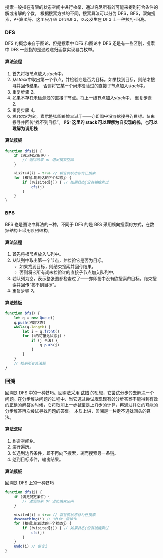 搜索一般指在有限的状态空间中进行枚举，通过穷尽所有的可能来找到符合条件的解或者解的个数。
根据搜索方式的不同，搜索算法可以分为 DFS，BFS，双向搜索，A\*算法等。这里只介绍 DFS/BFS，以及发生在 DFS 上一种技巧-回溯。

### DFS

DFS 的概念来自于图论，但是搜索中 DFS 和图论中 DFS 还是有一些区别，搜索中 DFS 一般指的是通过递归函数实现暴力枚举。

#### 算法流程

1. 首先将根节点放入*stack*中。
2. 从*stack*中取出第一个节点，并检验它是否为目标。如果找到目标，则结束搜寻并回传结果。
   否则将它某一个尚未检验过的直接子节点加入*stack*中。
3. 重复步骤 2。
4. 如果不存在未检测过的直接子节点。将上一级节点加入*stack*中。
   重复步骤 2。
5. 重复步骤 4。
6. 若*stack*为空，表示整张图都检查过了——亦即图中没有欲搜寻的目标。结束搜寻并回传“找不到目标”。
   **PS: 这里的 stack 可以理解为自实现的栈，也可以理解为调用栈**

#### 算法模板

```js
function dfs(i) {
	if (满足特定条件）{
		// 返回结果 or 退出搜索空间
	}

	visited[i] = true // 将当前状态标为已搜索
	for (根据i能到达的下个状态j) {
		if (!visited[j]) { // 如果状态j没有被搜索过
			dfs(j)
		}
	}
}
```

### BFS

BFS 也是图论中算法的一种，不同于 DFS 的是 BFS 采用横向搜索的方式，在数据结构上采用队列结构。

#### 算法流程

1. 首先将根节点放入队列中。
2. 从队列中取出第一个节点，并检验它是否为目标。
   - 如果找到目标，则结束搜索并回传结果。
   - 否则将它所有尚未检验过的直接子节点加入队列中。
3. 若队列为空，表示整张图都检查过了——亦即图中没有欲搜索的目标。结束搜索并回传“找不到目标”。
4. 重复步骤 2。

#### 算法模板

```js
function bfs() {
	let q = new Queue()
	q.push(初始状态)
	while(q.length) {
		let i = q.front()
		for (i的可抵达状态j) {
			if (j 合法) {
				q.push(j)
			}
		}
	}
	// 找到所有合法解
}
```

### 回溯

回溯是 DFS 中的一种技巧。回溯法采用 [试错](https://zh.wikipedia.org/wiki/%E8%AF%95%E9%94%99) 的思想，它尝试分步的去解决一个问题。在分步解决问题的过程中，当它通过尝试发现现有的分步答案不能得到有效的正确的解答的时候，它将取消上一步甚至是上几步的计算，再通过其它的可能的分步解答再次尝试寻找问题的答案。
本质上讲，回溯是一种走不通就回头的算法。

#### 算法流程

1. 构造空间树。
2. 进行遍历。
3. 如遇到边界条件，即不再向下搜索，转而搜索另一条链。
4. 达到目标条件，输出结果。

#### 算法模板

回溯是 DFS 上的一种技巧

```js
function dfs(i) {
	if (满足特定条件）{
		// 返回结果 or 退出搜索空间
	}

	visited[i] = true // 将当前状态标为已搜索
	dosomething(i) // 对i做一些操作
	for (根据i能到达的下个状态j) {
		if (!visited[j]) { // 如果状态j没有被搜索过
			dfs(j)
		}
	}
	undo(i) // 恢复i
}
```
